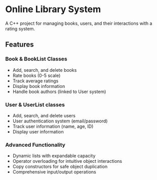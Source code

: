 # Online Library System

A C++ project for managing books, users, and their interactions with a rating system.

## Features

### Book & BookList Classes
- Add, search, and delete books
- Rate books (0-5 scale)
- Track average ratings
- Display book information
- Handle book authors (linked to User system)

### User & UserList  classes
- Add, search, and delete users
- User authentication system (email/password)
- Track user information (name, age, ID)
- Display user information


### Advanced Functionality
- Dynamic lists with expandable capacity
- Operator overloading for intuitive object interactions
- Copy constructors for safe object duplication
- Comprehensive input/output operations

 
 

